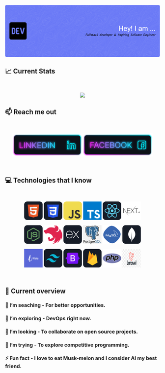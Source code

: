 <a href="https://www.facebook.com/IstiakAhmedTashrif/">
<img src="https://github.com/Istiak-A-Tashrif/Istiak-A-Tashrif/blob/main/images/cover.png" />
</a>

## :chart_with_upwards_trend: Current Stats

<br />
<p align="center">
  <img width="60%" src="https://github-readme-streak-stats-alpha-two.vercel.app?user=istiak-a-tashrif&hide_border=true&background=0D1117&stroke=0D1117&fire=FF1CF7&ring=FF1CF7&currStreakNum=FF1CF7&sideNums=00F0FF&currStreakLabel=00F0FF&sideLabels=00F0FF&dates=D2D2D3" />
</p>

## :mailbox: Reach me out

<br />

[<p align="center"><img height="75" src="https://github.com/Istiak-A-Tashrif/Istiak-A-Tashrif/blob/main/images/icons/Linkedin.png">](https://www.linkedin.com/in/tashrif/)[<img height="75" src="https://github.com/Istiak-A-Tashrif/Istiak-A-Tashrif/blob/main/images/icons/Facebook.png">](https://www.facebook.com/Tashrif.01000/)

<br />

## :computer: Technologies that I know

<br>
<p align="center">
<img width="60" height="60" src="https://github.com/Istiak-A-Tashrif/Istiak-A-Tashrif/blob/main/images/icons/HTML.png"/>
<img width="60" height="60" src="https://github.com/Istiak-A-Tashrif/Istiak-A-Tashrif/blob/main/images/icons/css.png"/>
<img width="60" height="60" src="https://github.com/Istiak-A-Tashrif/Istiak-A-Tashrif/blob/main/images/icons/JavaScript.png"/>
<img width="60" height="60" src="https://github.com/Istiak-A-Tashrif/Istiak-A-Tashrif/blob/main/images/icons/typescript.png"/>
<img width="60" height="60" src="https://github.com/Istiak-A-Tashrif/Istiak-A-Tashrif/blob/main/images/icons/react.png"/>
<img width="60" height="60" src="https://github.com/Istiak-A-Tashrif/Istiak-A-Tashrif/blob/main/images/icons/nextjs.png"/>
</p>
<p align="center">
<img width="60" height="60" src="https://github.com/Istiak-A-Tashrif/Istiak-A-Tashrif/blob/main/images/icons/node.png"/>
<img width="60" height="60" src="https://github.com/Istiak-A-Tashrif/Istiak-A-Tashrif/blob/main/images/icons/nestjs.png"/>
<img width="60" height="60" src="https://github.com/Istiak-A-Tashrif/Istiak-A-Tashrif/blob/main/images/icons/express.png"/>
<img width="60" height="60" src="https://github.com/Istiak-A-Tashrif/Istiak-A-Tashrif/blob/main/images/icons/postgresql.png"/>
<img width="60" height="60" src="https://github.com/Istiak-A-Tashrif/Istiak-A-Tashrif/blob/main/images/icons/mysql.png"/>
<img width="60" height="60" src="https://github.com/Istiak-A-Tashrif/Istiak-A-Tashrif/blob/main/images/icons/mongo.png"/>
</p>
<p align="center">
<img width="60" height="60" src="https://github.com/Istiak-A-Tashrif/Istiak-A-Tashrif/blob/main/images/icons/prisma.png"/>
<img width="60" height="60" src="https://github.com/Istiak-A-Tashrif/Istiak-A-Tashrif/blob/main/images/icons/tailwind.png"/>
<img width="60" height="60" src="https://github.com/Istiak-A-Tashrif/Istiak-A-Tashrif/blob/main/images/icons/Bootsrap.png"/>
<img width="60" height="60" src="https://github.com/Istiak-A-Tashrif/Istiak-A-Tashrif/blob/main/images/icons/firebase.png"/>
<img width="60" height="60" src="https://github.com/Istiak-A-Tashrif/Istiak-A-Tashrif/blob/main/images/icons/php.png"/>
<img width="60" height="60" src="https://github.com/Istiak-A-Tashrif/Istiak-A-Tashrif/blob/main/images/icons/laravel.png"/>
</p><br/>

## :eyes: Current overview

### 🔭 I’m seaching - For better opportunities. 
### 🌱 I’m exploring - DevOps right now. 
### 👯 I’m looking - To collaborate on open source projects. 
### 🤔 I’m trying - To explore competitive programming. 
### ⚡ Fun fact - I love to eat Musk-melon and I consider AI my best friend.
